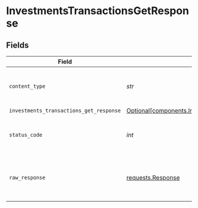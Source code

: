 # InvestmentsTransactionsGetResponse


## Fields

| Field                                                                                                                    | Type                                                                                                                     | Required                                                                                                                 | Description                                                                                                              |
| ------------------------------------------------------------------------------------------------------------------------ | ------------------------------------------------------------------------------------------------------------------------ | ------------------------------------------------------------------------------------------------------------------------ | ------------------------------------------------------------------------------------------------------------------------ |
| `content_type`                                                                                                           | *str*                                                                                                                    | :heavy_check_mark:                                                                                                       | HTTP response content type for this operation                                                                            |
| `investments_transactions_get_response`                                                                                  | [Optional[components.InvestmentsTransactionsGetResponse]](../../models/components/investmentstransactionsgetresponse.md) | :heavy_minus_sign:                                                                                                       | OK                                                                                                                       |
| `status_code`                                                                                                            | *int*                                                                                                                    | :heavy_check_mark:                                                                                                       | HTTP response status code for this operation                                                                             |
| `raw_response`                                                                                                           | [requests.Response](https://requests.readthedocs.io/en/latest/api/#requests.Response)                                    | :heavy_minus_sign:                                                                                                       | Raw HTTP response; suitable for custom response parsing                                                                  |